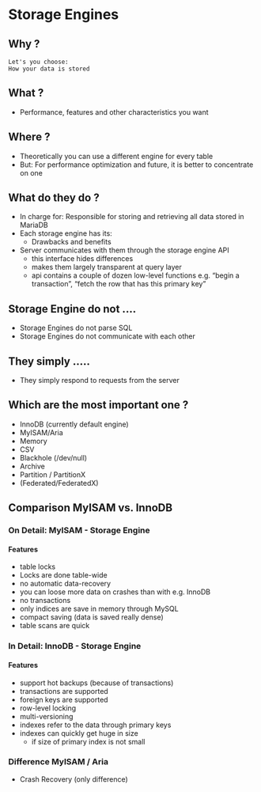 # Storage Engines 

## Why ?

```
Let's you choose:
How your data is stored
```

## What ?

  * Performance, features and other characteristics you want

## Where ? 

  * Theoretically you can use a different engine for every table 
  * But: For performance optimization and future, it is better to concentrate on one 

## What do they do ?

  * In charge for: Responsible for storing and retrieving all data stored in MariaDB
  * Each storage engine has its:
    * Drawbacks and benefits
  * Server communicates with them through the storage engine API 
    * this interface hides differences
    * makes them largely transparent at query layer
    * api contains a couple of dozen low-level functions e.g. “begin a transaction”, “fetch the row that has this primary key”

## Storage Engine do not ....

  * Storage Engines do not parse SQL
  * Storage Engines do not communicate with each other

## They simply .....

  * They simply respond to requests from the server

## Which are the most important one ?

  * InnoDB (currently default engine) 
  * MyISAM/Aria
  * Memory
  * CSV
  * Blackhole (/dev/null)
  * Archive
  * Partition / PartitionX
  * (Federated/FederatedX)

## Comparison MyISAM vs. InnoDB  

### On Detail: MyISAM - Storage Engine

#### Features 

  * table locks 
  * Locks are done table-wide
  * no automatic data-recovery
  * you can loose more data on crashes than with e.g. InnoDB
  * no transactions
  * only indices are save in memory through MySQL
  * compact saving (data is saved really dense)
  * table scans are quick

### In Detail: InnoDB - Storage Engine

#### Features

  * support hot backups (because of transactions)
  * transactions are supported
  * foreign keys are supported
  * row-level locking
  * multi-versioning
  * indexes refer to the data through primary keys
  * indexes can quickly get huge in size
    * if size of primary index is not small

### Difference MyISAM / Aria 

  * Crash Recovery (only difference)

